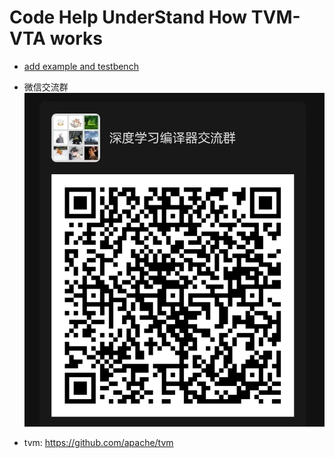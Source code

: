 # Code Help UnderStand How TVM-VTA works

* 
  [add example and testbench](verilator/add/verilog)


* 微信交流群
![](docs/imgs/commuicate.png)


* tvm:
  https://github.com/apache/tvm